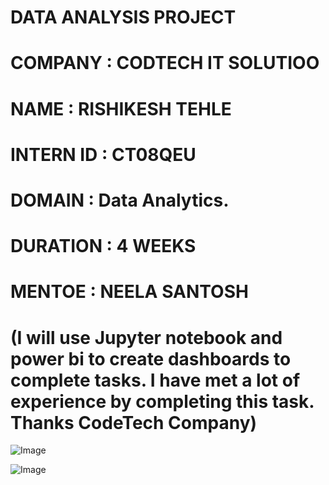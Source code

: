 # DATA ANALYSIS PROJECT
# COMPANY : CODTECH IT SOLUTIOO
# NAME : RISHIKESH TEHLE
# INTERN ID : CT08QEU
# DOMAIN : Data Analytics. 
# DURATION : 4 WEEKS
# MENTOE : NEELA SANTOSH

# (I will use Jupyter notebook and power bi to create dashboards to complete tasks. I have met a lot of experience by completing this task. Thanks CodeTech Company)

![Image](https://github.com/user-attachments/assets/c353a70b-23eb-4343-a98e-cb90a3c0f2cb)

![Image](https://github.com/user-attachments/assets/39ec70a4-9df4-43a9-8ef6-452d58b5bdc3)
